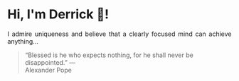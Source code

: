 # Hi, I'm Derrick 👋!
<p align="justify">I admire uniqueness and believe that a clearly focused mind can achieve anything...</p> 
<!-- #quote-start -->
<blockquote>&ldquo;Blessed is he who expects nothing, for he shall never be disappointed.&rdquo; &mdash; <footer>Alexander Pope</footer></blockquote>
<!-- #quote-end -->
